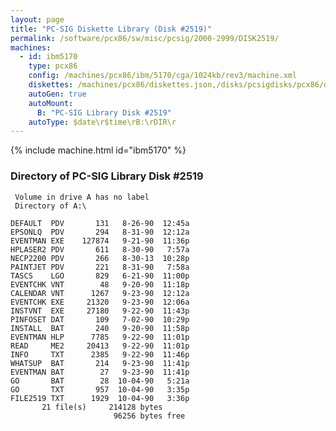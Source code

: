 ```yaml
---
layout: page
title: "PC-SIG Diskette Library (Disk #2519)"
permalink: /software/pcx86/sw/misc/pcsig/2000-2999/DISK2519/
machines:
  - id: ibm5170
    type: pcx86
    config: /machines/pcx86/ibm/5170/cga/1024kb/rev3/machine.xml
    diskettes: /machines/pcx86/diskettes.json,/disks/pcsigdisks/pcx86/diskettes.json
    autoGen: true
    autoMount:
      B: "PC-SIG Library Disk #2519"
    autoType: $date\r$time\rB:\rDIR\r
---
```


{% include machine.html id="ibm5170" %}

### Directory of PC-SIG Library Disk #2519

     Volume in drive A has no label
     Directory of A:\

    DEFAULT  PDV       131   8-26-90  12:45a
    EPSONLQ  PDV       294   8-31-90  12:12a
    EVENTMAN EXE    127874   9-21-90  11:36p
    HPLASER2 PDV       611   8-30-90   7:57a
    NECP2200 PDV       266   8-30-13  10:28p
    PAINTJET PDV       221   8-31-90   7:58a
    TASCS    LGO       829   6-21-90  11:00p
    EVENTCHK VNT        48   9-20-90  11:18p
    CALENDAR VNT      1267   9-23-90  12:12a
    EVENTCHK EXE     21320   9-23-90  12:06a
    INSTVNT  EXE     27180   9-22-90  11:43p
    PINFOSET DAT       109   7-02-90  10:29p
    INSTALL  BAT       240   9-20-90  11:58p
    EVENTMAN HLP      7785   9-22-90  11:01p
    READ     ME2     20413   9-22-90  11:01p
    INFO     TXT      2385   9-22-90  11:46p
    WHATSUP  BAT       214   9-23-90  11:41p
    EVENTMAN BAT        27   9-23-90  11:41p
    GO       BAT        28  10-04-90   5:21a
    GO       TXT       957  10-04-90   3:35p
    FILE2519 TXT      1929  10-04-90   3:36p
           21 file(s)     214128 bytes
                           96256 bytes free

